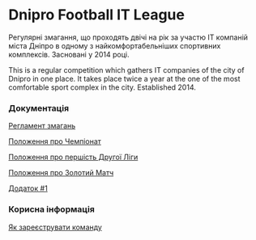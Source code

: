 # Dnipro Football IT League

Регулярні змагання, що проходять двічі на рік за участю IT компаній міста Дніпро в одному з найкомфортабельніших спортивних комплексів. Засновані у 2014 році.

This is a regular competition which gathers IT companies of the city of Dnipro in one place. It takes place twice a year at the one of the most comfortable sport complex in the city. Established 2014.

### Документація

[Регламент змагань](./documents-and-regulations/competition-regulations.md)

[Положення про Чемпіонат](./documents-and-regulations/championship-conditions.md)

[Положення про першість Другої Ліги](./documents-and-regulations/second-league-conditions.md)

[Положення про Золотий Матч](./documents-and-regulations/golden-match-conditions.md)

[Додаток #1](./documents-and-regulations/legionary-expenses-attachment.md)

### Корисна інформація

[Як зареєструвати команду](./applications/guide.md)
